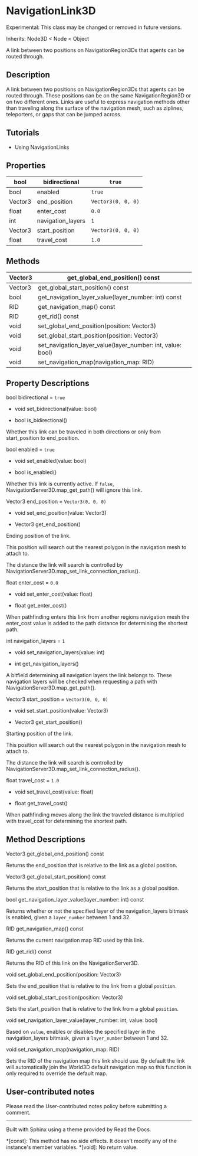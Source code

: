 # NavigationLink3D

Experimental: This class may be changed or removed in future versions.

Inherits: Node3D < Node < Object

A link between two positions on NavigationRegion3Ds that agents can be routed
through.

## Description

A link between two positions on NavigationRegion3Ds that agents can be routed
through. These positions can be on the same NavigationRegion3D or on two
different ones. Links are useful to express navigation methods other than
traveling along the surface of the navigation mesh, such as ziplines,
teleporters, or gaps that can be jumped across.

## Tutorials

  * Using NavigationLinks

## Properties

bool | bidirectional | `true`  
---|---|---  
bool | enabled | `true`  
Vector3 | end_position | `Vector3(0, 0, 0)`  
float | enter_cost | `0.0`  
int | navigation_layers | `1`  
Vector3 | start_position | `Vector3(0, 0, 0)`  
float | travel_cost | `1.0`  
  
## Methods

Vector3 | get_global_end_position() const  
---|---  
Vector3 | get_global_start_position() const  
bool | get_navigation_layer_value(layer_number: int) const  
RID | get_navigation_map() const  
RID | get_rid() const  
void | set_global_end_position(position: Vector3)  
void | set_global_start_position(position: Vector3)  
void | set_navigation_layer_value(layer_number: int, value: bool)  
void | set_navigation_map(navigation_map: RID)  
  
## Property Descriptions

bool bidirectional = `true`

  * void set_bidirectional(value: bool)

  * bool is_bidirectional()

Whether this link can be traveled in both directions or only from
start_position to end_position.

bool enabled = `true`

  * void set_enabled(value: bool)

  * bool is_enabled()

Whether this link is currently active. If `false`,
NavigationServer3D.map_get_path() will ignore this link.

Vector3 end_position = `Vector3(0, 0, 0)`

  * void set_end_position(value: Vector3)

  * Vector3 get_end_position()

Ending position of the link.

This position will search out the nearest polygon in the navigation mesh to
attach to.

The distance the link will search is controlled by
NavigationServer3D.map_set_link_connection_radius().

float enter_cost = `0.0`

  * void set_enter_cost(value: float)

  * float get_enter_cost()

When pathfinding enters this link from another regions navigation mesh the
enter_cost value is added to the path distance for determining the shortest
path.

int navigation_layers = `1`

  * void set_navigation_layers(value: int)

  * int get_navigation_layers()

A bitfield determining all navigation layers the link belongs to. These
navigation layers will be checked when requesting a path with
NavigationServer3D.map_get_path().

Vector3 start_position = `Vector3(0, 0, 0)`

  * void set_start_position(value: Vector3)

  * Vector3 get_start_position()

Starting position of the link.

This position will search out the nearest polygon in the navigation mesh to
attach to.

The distance the link will search is controlled by
NavigationServer3D.map_set_link_connection_radius().

float travel_cost = `1.0`

  * void set_travel_cost(value: float)

  * float get_travel_cost()

When pathfinding moves along the link the traveled distance is multiplied with
travel_cost for determining the shortest path.

## Method Descriptions

Vector3 get_global_end_position() const

Returns the end_position that is relative to the link as a global position.

Vector3 get_global_start_position() const

Returns the start_position that is relative to the link as a global position.

bool get_navigation_layer_value(layer_number: int) const

Returns whether or not the specified layer of the navigation_layers bitmask is
enabled, given a `layer_number` between 1 and 32.

RID get_navigation_map() const

Returns the current navigation map RID used by this link.

RID get_rid() const

Returns the RID of this link on the NavigationServer3D.

void set_global_end_position(position: Vector3)

Sets the end_position that is relative to the link from a global `position`.

void set_global_start_position(position: Vector3)

Sets the start_position that is relative to the link from a global `position`.

void set_navigation_layer_value(layer_number: int, value: bool)

Based on `value`, enables or disables the specified layer in the
navigation_layers bitmask, given a `layer_number` between 1 and 32.

void set_navigation_map(navigation_map: RID)

Sets the RID of the navigation map this link should use. By default the link
will automatically join the World3D default navigation map so this function is
only required to override the default map.

## User-contributed notes

Please read the User-contributed notes policy before submitting a comment.

* * *

Built with Sphinx using a theme provided by Read the Docs.

  *[const]: This method has no side effects. It doesn't modify any of the instance's member variables.
  *[void]: No return value.

